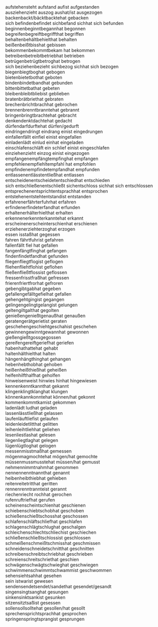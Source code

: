 <div class="Verb"><W1>aufstehen</W1><W2>steht auf</W2><W3>stand auf</W3><W4>ist aufgestanden</W4><Notiz></Notiz></div>
<div class="Verb"><W1>ausziehen</W1><W2>zieht aus</W2><W3>zog aus</W3><W4>hat/ist ausgezogen</W4><Notiz></Notiz></div>
<div class="Verb"><W1>backen</W1><W2>backt/bäckt</W2><W3>backte</W3><W4>hat gebacken</W4><Notiz></Notiz></div>
<div class="Verb"><W1>sich befinden</W1><W2>befindet sich</W2><W3>befand sich</W3><W4>hat sich befunden</W4><Notiz></Notiz></div>
<div class="Verb"><W1>beginnen</W1><W2>beginnt</W2><W3>begann</W3><W4>hat begonnen</W4><Notiz></Notiz></div>
<div class="Verb"><W1>begreifen</W1><W2>begreift</W2><W3>begrifft</W3><W4>hat begriffen</W4><Notiz></Notiz></div>
<div class="Verb"><W1>behalten</W1><W2>behält</W2><W3>behielt</W3><W4>hat behalten</W4><Notiz></Notiz></div>
<div class="Verb"><W1>beißen</W1><W2>beißt</W2><W3>biss</W3><W4>hat gebissen</W4><Notiz></Notiz></div>
<div class="Verb"><W1>bekommen</W1><W2>bekommt</W2><W3>bekam </W3><W4>hat bekommen</W4><Notiz></Notiz></div>
<div class="Verb"><W1>betreiben</W1><W2>betreibt</W2><W3>betrieb</W3><W4>hat betrieben</W4><Notiz></Notiz></div>
<div class="Verb"><W1>betrügen</W1><W2>betrügt</W2><W3>betrog</W3><W4>hat betrogen</W4><Notiz></Notiz></div>
<div class="Verb"><W1>sich beziehen</W1><W2>bezieht sich</W2><W3>bezog sich</W3><W4>hat sich bezogen</W4><Notiz></Notiz></div>
<div class="Verb"><W1>biegen</W1><W2>biegt</W2><W3>bog</W3><W4>hat gebogen</W4><Notiz></Notiz></div>
<div class="Verb"><W1>bieten</W1><W2>bietet</W2><W3>bot</W3><W4>hat geboten</W4><Notiz></Notiz></div>
<div class="Verb"><W1>binden</W1><W2>bindet</W2><W3>band</W3><W4>hat gebunden</W4><Notiz></Notiz></div>
<div class="Verb"><W1>bitten</W1><W2>bittet</W2><W3>bat</W3><W4>hat gebeten</W4><Notiz></Notiz></div>
<div class="Verb"><W1>bleiben</W1><W2>bleibt</W2><W3>blieb</W3><W4>ist geblieben</W4><Notiz></Notiz></div>
<div class="Verb"><W1>braten</W1><W2>brät</W2><W3>briet</W3><W4>hat gebraten</W4><Notiz></Notiz></div>
<div class="Verb"><W1>brechen</W1><W2>bricht</W2><W3>brach</W3><W4>hat gebrochen</W4><Notiz></Notiz></div>
<div class="Verb"><W1>brennen</W1><W2>brennt</W2><W3>brannte</W3><W4>hat gebrannt</W4><Notiz></Notiz></div>
<div class="Verb"><W1>bringen</W1><W2>bringt</W2><W3>brachte</W3><W4>hat gebracht</W4><Notiz></Notiz></div>
<div class="Verb"><W1>denken</W1><W2>denkt</W2><W3>dachte</W3><W4>hat gedacht</W4><Notiz></Notiz></div>
<div class="Verb"><W1>dürfen</W1><W2>darf</W2><W3>durfte</W3><W4>hat dürfen/gedurft</W4><Notiz></Notiz></div>
<div class="Verb"><W1>eindringen</W1><W2>dringt ein</W2><W3>drang ein</W3><W4>ist eingedrungen</W4><Notiz></Notiz></div>
<div class="Verb"><W1>einfallen</W1><W2>fällt ein</W2><W3>fiel ein</W3><W4>ist eingefallen</W4><Notiz></Notiz></div>
<div class="Verb"><W1>einladen</W1><W2>lädt ein</W2><W3>lud ein</W3><W4>hat eingeladen</W4><Notiz></Notiz></div>
<div class="Verb"><W1>einschlafen</W1><W2>schläft ein </W2><W3>schlief ein</W3><W4>ist eingeschlafen</W4><Notiz></Notiz></div>
<div class="Verb"><W1>einziehen</W1><W2>zieht ein</W2><W3>zog ein</W3><W4>ist eingezogen</W4><Notiz></Notiz></div>
<div class="Verb"><W1>empfangen</W1><W2>empfängt</W2><W3>empfing</W3><W4>hat empfangen</W4><Notiz></Notiz></div>
<div class="Verb"><W1>empfehlen</W1><W2>empfiehlt</W2><W3>empfahl </W3><W4>hat empfohlen</W4><Notiz></Notiz></div>
<div class="Verb"><W1>empfinden</W1><W2>empfindet</W2><W3>empfand</W3><W4>hat empfunden</W4><Notiz></Notiz></div>
<div class="Verb"><W1>entlassen</W1><W2>entlässt</W2><W3>entließ</W3><W4>hat entlassen</W4><Notiz></Notiz></div>
<div class="Verb"><W1>entscheiden</W1><W2>entscheidet</W2><W3>entschied</W3><W4>hat entschieden</W4><Notiz></Notiz></div>
<div class="Verb"><W1>sich entschließen</W1><W2>entschließt sich</W2><W3>entschloss sich</W3><W4>hat sich entschlossen</W4><Notiz></Notiz></div>
<div class="Verb"><W1>entsprechen</W1><W2>entspricht</W2><W3>entsprach</W3><W4>hat entsprochen</W4><Notiz></Notiz></div>
<div class="Verb"><W1>entstehen</W1><W2>entsteht</W2><W3>entstand</W3><W4>ist entstanden</W4><Notiz></Notiz></div>
<div class="Verb"><W1>erfahren</W1><W2>erfährt</W2><W3>erfuhr</W3><W4>hat erfahren</W4><Notiz></Notiz></div>
<div class="Verb"><W1>erfinden</W1><W2>erfindet</W2><W3>erfand</W3><W4>hat erfunden</W4><Notiz></Notiz></div>
<div class="Verb"><W1>erhalten</W1><W2>erhält</W2><W3>erhielt</W3><W4>hat erhalten</W4><Notiz></Notiz></div>
<div class="Verb"><W1>erkennen</W1><W2>erkennt</W2><W3>erkannte</W3><W4>hat erkannt</W4><Notiz></Notiz></div>
<div class="Verb"><W1>erscheinen</W1><W2>erscheint</W2><W3>erschien</W3><W4>hat erschienen</W4><Notiz></Notiz></div>
<div class="Verb"><W1>erziehen</W1><W2>erzieht</W2><W3>erzog</W3><W4>hat erzogen</W4><Notiz></Notiz></div>
<div class="Verb"><W1>essen </W1><W2>isst</W2><W3>aß</W3><W4>hat gegessen</W4><Notiz></Notiz></div>
<div class="Verb"><W1>fahren </W1><W2>fährt</W2><W3>fuhr</W3><W4>ist gefahren</W4><Notiz></Notiz></div>
<div class="Verb"><W1>fallen</W1><W2>fällt </W2><W3>fiel </W3><W4>hat gefallen</W4><Notiz></Notiz></div>
<div class="Verb"><W1>fangen</W1><W2>fängt</W2><W3>fing</W3><W4>hat gefangen</W4><Notiz></Notiz></div>
<div class="Verb"><W1>finden</W1><W2>findet</W2><W3>fand</W3><W4>hat gefunden</W4><Notiz></Notiz></div>
<div class="Verb"><W1>fliegen</W1><W2>fliegt</W2><W3>flog</W3><W4>ist geflogen</W4><Notiz></Notiz></div>
<div class="Verb"><W1>fliehen</W1><W2>flieht</W2><W3>floh</W3><W4>ist geflohen</W4><Notiz></Notiz></div>
<div class="Verb"><W1>fließen</W1><W2>fließt</W2><W3>floss</W3><W4>ist geflossen</W4><Notiz></Notiz></div>
<div class="Verb"><W1>fressen</W1><W2>frisst</W2><W3>fraß</W3><W4>hat gefressen</W4><Notiz></Notiz></div>
<div class="Verb"><W1>frieren</W1><W2>friert</W2><W3>fror</W3><W4>hat gefroren</W4><Notiz></Notiz></div>
<div class="Verb"><W1>geben</W1><W2>gibt</W2><W3>gab</W3><W4>hat gegeben</W4><Notiz></Notiz></div>
<div class="Verb"><W1>gefallen</W1><W2>gefällt</W2><W3>gefiel</W3><W4>hat gefallen</W4><Notiz></Notiz></div>
<div class="Verb"><W1>gehen</W1><W2>geht</W2><W3>ging</W3><W4>ist gegangen</W4><Notiz></Notiz></div>
<div class="Verb"><W1>gelingen</W1><W2>gelingt</W2><W3>gelang</W3><W4>ist gelungen</W4><Notiz></Notiz></div>
<div class="Verb"><W1>gelten</W1><W2>gilt</W2><W3>galt</W3><W4>hat gegolten</W4><Notiz></Notiz></div>
<div class="Verb"><W1>genießen</W1><W2>genießt</W2><W3>genauß</W3><W4>hat genaußen</W4><Notiz></Notiz></div>
<div class="Verb"><W1>geraten</W1><W2>gerät</W2><W3>geriet</W3><W4>ist geraten</W4><Notiz></Notiz></div>
<div class="Verb"><W1>geschehen</W1><W2>geschieht</W2><W3>geschah</W3><W4>ist geschehen</W4><Notiz></Notiz></div>
<div class="Verb"><W1>gewinnen</W1><W2>gewinnt</W2><W3>gewann</W3><W4>hat gewonnen</W4><Notiz></Notiz></div>
<div class="Verb"><W1>gießen</W1><W2>gießt</W2><W3>goss</W3><W4>gegossen</W4><Notiz></Notiz></div>
<div class="Verb"><W1>gereifen</W1><W2>gereift</W2><W3>gerief</W3><W4>hat geriefen</W4><Notiz></Notiz></div>
<div class="Verb"><W1>haben</W1><W2>hat</W2><W3>hatte</W3><W4>hat gehabt</W4><Notiz></Notiz></div>
<div class="Verb"><W1>halten</W1><W2>hält</W2><W3>hielt</W3><W4>hat halten</W4><Notiz></Notiz></div>
<div class="Verb"><W1>hängen</W1><W2>hängt</W2><W3>hing</W3><W4>hat gehangen</W4><Notiz></Notiz></div>
<div class="Verb"><W1>heben</W1><W2>hebt</W2><W3>hob</W3><W4>hat gehoben</W4><Notiz></Notiz></div>
<div class="Verb"><W1>heißen</W1><W2>heißt</W2><W3>hieß</W3><W4>hat geheißen</W4><Notiz></Notiz></div>
<div class="Verb"><W1>helfen</W1><W2>hilft</W2><W3>half</W3><W4>hat geholfen</W4><Notiz></Notiz></div>
<div class="Verb"><W1>hinweisen</W1><W2>weist hin</W2><W3>wies hin</W3><W4>hat hingewiesen</W4><Notiz></Notiz></div>
<div class="Verb"><W1>kennen</W1><W2>kennt</W2><W3>kannt</W3><W4>hat gekannt</W4><Notiz></Notiz></div>
<div class="Verb"><W1>klingen</W1><W2>klingt</W2><W3>klang</W3><W4>hat klungen</W4><Notiz></Notiz></div>
<div class="Verb"><W1>können</W1><W2>kann</W2><W3>konnte</W3><W4>hat können/hat gekonnt</W4><Notiz></Notiz></div>
<div class="Verb"><W1>kommen</W1><W2>kommt</W2><W3>kam</W3><W4>ist gekommen</W4><Notiz></Notiz></div>
<div class="Verb"><W1>laden</W1><W2>lädt </W2><W3>lud</W3><W4>hat geladen</W4><Notiz></Notiz></div>
<div class="Verb"><W1>lassen</W1><W2>lässt</W2><W3>ließ</W3><W4>hat gelassen</W4><Notiz></Notiz></div>
<div class="Verb"><W1>laufen</W1><W2>läuft</W2><W3>lief</W3><W4>ist gelaufen</W4><Notiz></Notiz></div>
<div class="Verb"><W1>leiden</W1><W2>leidet</W2><W3>litt</W3><W4>hat gelitten</W4><Notiz></Notiz></div>
<div class="Verb"><W1>leihen</W1><W2>leiht</W2><W3>lieh</W3><W4>hat geliehen</W4><Notiz></Notiz></div>
<div class="Verb"><W1>lesen</W1><W2>liest</W2><W3>las</W3><W4>hat gelesen</W4><Notiz></Notiz></div>
<div class="Verb"><W1>liegen</W1><W2>liegt</W2><W3>lag</W3><W4>hat gelegen</W4><Notiz></Notiz></div>
<div class="Verb"><W1>lügen</W1><W2>lügt</W2><W3>log</W3><W4>hat gelogen</W4><Notiz></Notiz></div>
<div class="Verb"><W1>messen</W1><W2>misst</W2><W3>maß</W3><W4>hat gemessen</W4><Notiz></Notiz></div>
<div class="Verb"><W1>mögen</W1><W2>mag</W2><W3>mochte</W3><W4>hat mögen/hat gemochte</W4><Notiz></Notiz></div>
<div class="Verb"><W1>müssen</W1><W2>muss</W2><W3>musste</W3><W4>hat müssen/hat gemusst</W4><Notiz></Notiz></div>
<div class="Verb"><W1>nehmen</W1><W2>nimmt</W2><W3>nahm</W3><W4>hat genommen</W4><Notiz></Notiz></div>
<div class="Verb"><W1>nennen</W1><W2>nennt</W2><W3>nannt</W3><W4>hat genannt</W4><Notiz></Notiz></div>
<div class="Verb"><W1>heiben</W1><W2>heibt</W2><W3>hieb</W3><W4>hat gehieben</W4><Notiz></Notiz></div>
<div class="Verb"><W1>reiten</W1><W2>reitet</W2><W3>ritt</W3><W4>hat geritten</W4><Notiz></Notiz></div>
<div class="Verb"><W1>rennen</W1><W2>rennt</W2><W3>rannte</W3><W4>ist gerannt</W4><Notiz></Notiz></div>
<div class="Verb"><W1>riechen</W1><W2>riecht </W2><W3>roch</W3><W4>hat gerochen</W4><Notiz></Notiz></div>
<div class="Verb"><W1>rufen</W1><W2>ruft</W2><W3>rief</W3><W4>hat gerufen</W4><Notiz></Notiz></div>
<div class="Verb"><W1>scheinen</W1><W2>scheint</W2><W3>schien</W3><W4>hat geschienen</W4><Notiz></Notiz></div>
<div class="Verb"><W1>schieben</W1><W2>schiebt</W2><W3>schob</W3><W4>hat geschoben</W4><Notiz></Notiz></div>
<div class="Verb"><W1>schießen</W1><W2>schießt</W2><W3>schoss</W3><W4>hat geschossen</W4><Notiz></Notiz></div>
<div class="Verb"><W1>schlafen</W1><W2>schläft</W2><W3>schlief</W3><W4>hat geschlafen</W4><Notiz></Notiz></div>
<div class="Verb"><W1>schlagen</W1><W2>schlägt</W2><W3>schlug</W3><W4>hat geschalgen</W4><Notiz></Notiz></div>
<div class="Verb"><W1>schleichen</W1><W2>schlecht</W2><W3>schliech</W3><W4>ist geschiechen</W4><Notiz></Notiz></div>
<div class="Verb"><W1>schließen</W1><W2>schließt</W2><W3>schloss</W3><W4>ist geschlossen</W4><Notiz></Notiz></div>
<div class="Verb"><W1>schmeißen</W1><W2>schmeißt</W2><W3>schmiss</W3><W4>hat geschmissen</W4><Notiz></Notiz></div>
<div class="Verb"><W1>schneiden</W1><W2>schneidet</W2><W3>schnitt</W3><W4>hat geschnitten</W4><Notiz></Notiz></div>
<div class="Verb"><W1>schreiben</W1><W2>schreibt</W2><W3>schrieb</W3><W4>hat geschrieben</W4><Notiz></Notiz></div>
<div class="Verb"><W1>schreien</W1><W2>schreit</W2><W3>schriet</W3><W4>hat geschien</W4><Notiz></Notiz></div>
<div class="Verb"><W1>schwägen</W1><W2>schwägt</W2><W3>schwieg</W3><W4>hat geschwiegen</W4><Notiz></Notiz></div>
<div class="Verb"><W1>schwimmen</W1><W2>schwimmt</W2><W3>schwamm</W3><W4>ist geschwommen</W4><Notiz></Notiz></div>
<div class="Verb"><W1>sehen</W1><W2>sieht</W2><W3>sah</W3><W4>hat gesehen</W4><Notiz></Notiz></div>
<div class="Verb"><W1>sein </W1><W2>ist</W2><W3>war</W3><W4>ist gewesen</W4><Notiz></Notiz></div>
<div class="Verb"><W1>senden</W1><W2>sendet</W2><W3>sendet/sandet</W3><W4>hat gesendet/gesandt</W4><Notiz></Notiz></div>
<div class="Verb"><W1>singen</W1><W2>singt</W2><W3>sang</W3><W4>hat gesungen</W4><Notiz></Notiz></div>
<div class="Verb"><W1>sinken</W1><W2>sinkt</W2><W3>sank</W3><W4>ist gesunken</W4><Notiz></Notiz></div>
<div class="Verb"><W1>sitzen</W1><W2>sitzt</W2><W3>saß</W3><W4>ist gesessen</W4><Notiz></Notiz></div>
<div class="Verb"><W1>sollen</W1><W2>soll</W2><W3>sollte</W3><W4>hat gesollen/hat gesollt</W4><Notiz></Notiz></div>
<div class="Verb"><W1>sprechen</W1><W2>spricht</W2><W3>sprach</W3><W4>hat gesprochen</W4><Notiz></Notiz></div>
<div class="Verb"><W1>springen</W1><W2>springt</W2><W3>sprang</W3><W4>ist gesprungen</W4><Notiz></Notiz></div>
